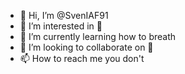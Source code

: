 - 👋 Hi, I’m @SvenIAF91
- 👀 I’m interested in 👀
- 🌱 I’m currently learning how to breath
- 💞️ I’m looking to collaborate on 💞️
- 📫 How to reach me you don't

<!---
SvenIAF91/SvenIAF91 is a ✨✨ special ✨✨ repository because its `README.md` (this file) appears on your GitHub profile.
You can click the Preview link to take a look at your changes.
--->
